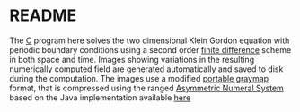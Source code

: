 # README

The [C](https://en.wikipedia.org/wiki/C_(programming_language)) program here solves the two dimensional Klein Gordon 
equation with periodic boundary conditions using a second order 
[finite difference](https://en.wikipedia.org/wiki/Finite_difference) scheme in both space and time. Images showing variations 
in the resulting numerically computed field are generated automatically and saved to disk during the computation. The images 
use a modified [portable graymap](https://en.wikipedia.org/wiki/Netpbm#File_formats) format, that is compressed using the 
ranged [Asymmetric Numeral System](https://en.wikipedia.org/wiki/Asymmetric_numeral_systems) based on the Java implementation 
available [here](https://github.com/Martsim/crypto_seminar_2017_fall)

